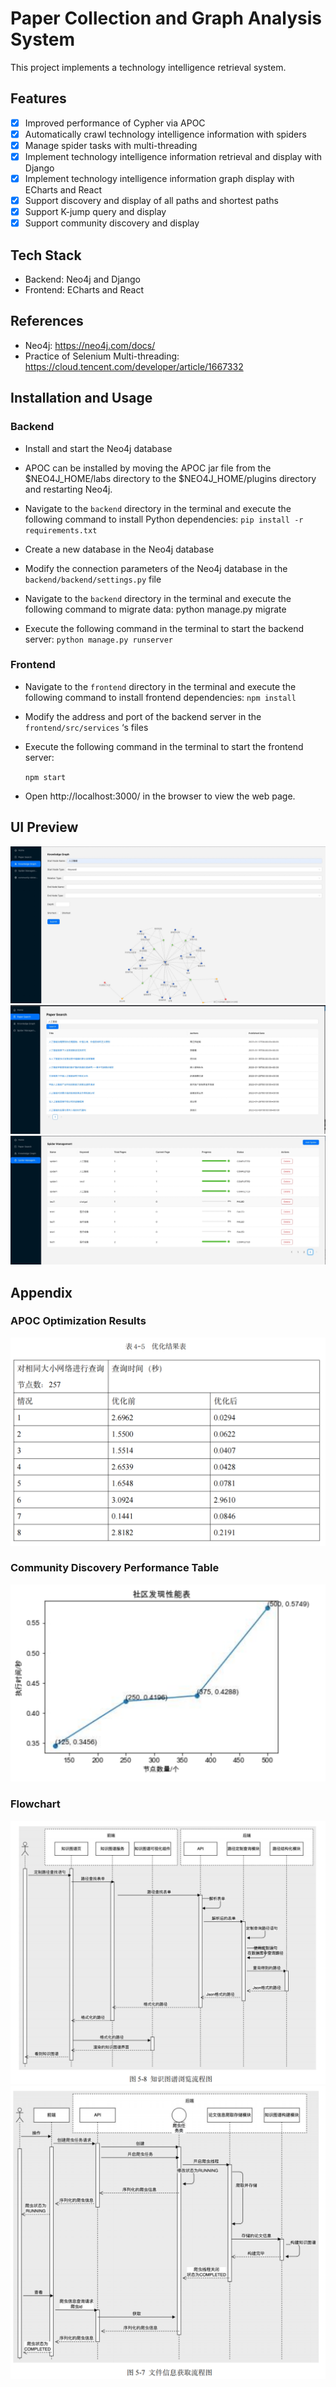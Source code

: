 # Paper Collection and Graph Analysis System

This project implements a technology intelligence retrieval system.

## Features

- [x] Improved performance of Cypher via APOC
- [x] Automatically crawl technology intelligence information with spiders
- [x] Manage spider tasks with multi-threading
- [x] Implement technology intelligence information retrieval and display with Django
- [x] Implement technology intelligence information graph display with ECharts and React
- [x] Support discovery and display of all paths and shortest paths
- [x] Support K-jump query and display
- [x] Support community discovery and display

## Tech Stack

- Backend: Neo4j and Django
- Frontend: ECharts and React

## References
- Neo4j: https://neo4j.com/docs/
- Practice of Selenium Multi-threading: https://cloud.tencent.com/developer/article/1667332


## Installation and Usage

### Backend

- Install and start the Neo4j database
- APOC can be installed by moving the APOC jar file from the $NEO4J_HOME/labs directory to the $NEO4J_HOME/plugins directory and restarting Neo4j.
- Navigate to the `backend` directory in the terminal and execute the following command to install Python dependencies: 
    ```pip install -r requirements.txt```
- Create a new database in the Neo4j database
- Modify the connection parameters of the Neo4j database in the `backend/backend/settings.py` file
- Navigate to the `backend` directory in the terminal and execute the following command to migrate data:
python manage.py migrate

- Execute the following command in the terminal to start the backend server:
`python manage.py runserver`

### Frontend

- Navigate to the `frontend` directory in the terminal and execute the following command to install frontend dependencies:
    ```npm install```

- Modify the address and port of the backend server in the `frontend/src/services` ‘s files
- Execute the following command in the terminal to start the frontend server:

    ```npm start```

- Open http://localhost:3000/ in the browser to view the web page.


## UI Preview
![KG](img/KG.jpg)
![papers](img/papers.jpg)
![spider](img/spider.jpg)

## Appendix
### APOC Optimization Results
![APOC Optimization Results](img/apoc.jpg)

### Community Discovery Performance Table
![Community Discovery Performance Table](img/cdpt.jpg)

### Flowchart
![Flowchart 1](img/fc1.jpg)
![Flowchart 2](img/fc2.jpg)
